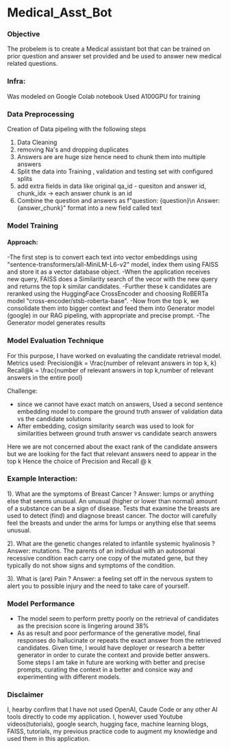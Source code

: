 # Medical_Asst_Bot
### Objective
The probelem is to create a Medical assistant bot that can be trained on prior question and answer set provided and be used to answer new medical related questions.

### Infra:
Was modeled on Google Colab notebook
Used A100GPU for training

### Data Preprocessing
Creation of Data pipeling with the following steps
1. Data Cleaning
2. removing Na's and dropping duplicates
3. Answers are are huge size hence need to chunk them into multiple answers
4. Split the data into Training , validation and testing set with configured splits
5. add extra fields in data like original qa_id - quesiton and answer id, chunk_idx -> each answer chunk is an id
6. Combine the question and answers as f"question: {question}\n Answer: {answer_chunk}" format into a new field called text

### Model Training
#### Approach:
-The first step is to convert each text into vector embeddings using "sentence-transformers/all-MiniLM-L6-v2" model, index them using FAISS and store it as a vector database object.
-When the application receives new query, FAISS does a Similarity search of the vecor with the new query and returns the top k similar candidates.
-Further these k candidates are reranked using the HuggingFace CrossEncoder and choosing RoBERTa model "cross-encoder/stsb-roberta-base".
-Now from the top k, we consolidate them into bigger context and feed them into Generator model (google) in our RAG pipeling, with appropriate and precise prompt.
-The Generator model generates results

### Model Evaluation Technique
For this purpose, I have worked on evaluating the candidate retrieval model.
Metrics used:
Precision@k = \frac{number of relevant answers in top k, k}
Recall@k = \frac{number of relevant answers in top k,number of relevant answers in the entire pool}

Challenge:
- since we cannot have exact match on answers, Used a second sentence embedding model to compare the ground truth answer of validation data vs the candidate solutions
- After embedding, cosign similarity search was used to look for similarities between ground truth answer vs candidate search answers

Here we are not concerned about the exact rank of the candidate answers but we are looking for the fact that relevant answers need to appear in the top k
Hence the choice of Precision and Recall @ k

### Example Interaction:
1). What are the symptoms of Breast Cancer ?
Answer: lumps or anything else that seems unusual. An unusual (higher or lower than normal) amount of a substance can be a sign of disease. Tests that examine the breasts are used to detect (find) and diagnose breast cancer. The doctor will carefully feel the breasts and under the arms for lumps or anything else that seems unusual. 

2). What are the genetic changes related to infantile systemic hyalinosis ?
Answer: mutations. The parents of an individual with an autosomal recessive condition each carry one copy of the mutated gene, but they typically do not show signs and symptoms of the condition.

3). What is (are) Pain ?
Answer: a feeling set off in the nervous system to alert you to possible injury and the need to take care of yourself.


### Model Performance
- The model seem to perform pretty poorly on the retrieval of candidates as the precision score is lingering around 38%
- As as result and poor performance of the generative model, final responses do hallucinate or repeats the exact answer from the retrieved candidates.
Given time, I would have deployer or research a better generator in order to curate the context and provide better answers. Some steps I am take in future are working with better and precise prompts, curating the context in a better and consice way and experimenting with different models.

### Disclaimer
I, hearby confirm that I have not used OpenAI, Caude Code or any other AI tools directly to code my application. I, however used Youtube videos(tutorials), google search, hugging face, machine learning blogs, FAISS, tutorials, my previous practice code to augment my knowledge and used them in this application.
